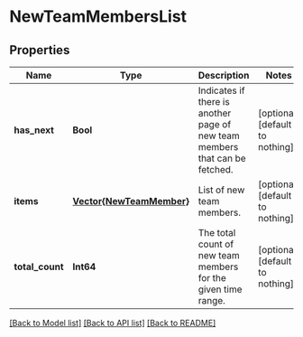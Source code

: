 # NewTeamMembersList


## Properties
Name | Type | Description | Notes
------------ | ------------- | ------------- | -------------
**has_next** | **Bool** | Indicates if there is another page of new team members that can be fetched. | [optional] [default to nothing]
**items** | [**Vector{NewTeamMember}**](NewTeamMember.md) | List of new team members. | [optional] [default to nothing]
**total_count** | **Int64** | The total count of new team members for the given time range. | [optional] [default to nothing]


[[Back to Model list]](../README.md#models) [[Back to API list]](../README.md#api-endpoints) [[Back to README]](../README.md)


